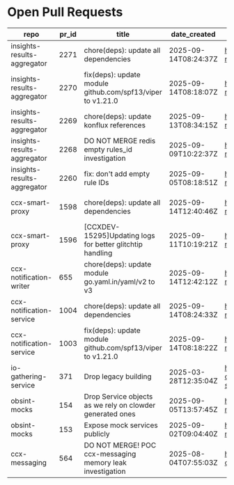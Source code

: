 # Open Pull Requests
repo | pr_id | title | date_created | url | author | ci_status
---|---|---|---|---|---|---
insights-results-aggregator | 2271 | chore(deps): update all dependencies | 2025-09-14T08:24:37Z | https://github.com/RedHatInsights/insights-results-aggregator/pull/2271 | app/red-hat-konflux | failed
insights-results-aggregator | 2270 | fix(deps): update module github.com/spf13/viper to v1.21.0 | 2025-09-14T08:18:07Z | https://github.com/RedHatInsights/insights-results-aggregator/pull/2270 | app/red-hat-konflux | failed
insights-results-aggregator | 2269 | chore(deps): update konflux references | 2025-09-13T08:34:15Z | https://github.com/RedHatInsights/insights-results-aggregator/pull/2269 | app/red-hat-konflux | failed
insights-results-aggregator | 2268 | DO NOT MERGE redis empty rules_id investigation | 2025-09-09T10:22:37Z | https://github.com/RedHatInsights/insights-results-aggregator/pull/2268 | Jakub007d | failed
insights-results-aggregator | 2260 | fix: don't add empty rule IDs | 2025-09-05T08:18:51Z | https://github.com/RedHatInsights/insights-results-aggregator/pull/2260 | juandspy | ok
ccx-smart-proxy | 1598 | chore(deps): update all dependencies | 2025-09-14T12:40:46Z | https://github.com/RedHatInsights/insights-results-smart-proxy/pull/1598 | app/red-hat-konflux | failed
ccx-smart-proxy | 1596 | [CCXDEV-15295]Updating logs for better glitchtip handling | 2025-09-11T10:19:21Z | https://github.com/RedHatInsights/insights-results-smart-proxy/pull/1596 | Jakub007d | failed
ccx-notification-writer | 655 | chore(deps): update module go.yaml.in/yaml/v2 to v3 | 2025-09-14T12:42:12Z | https://github.com/RedHatInsights/ccx-notification-writer/pull/655 | app/red-hat-konflux | failed
ccx-notification-service | 1004 | chore(deps): update all dependencies | 2025-09-14T08:24:33Z | https://github.com/RedHatInsights/ccx-notification-service/pull/1004 | app/red-hat-konflux | failed
ccx-notification-service | 1003 | fix(deps): update module github.com/spf13/viper to v1.21.0 | 2025-09-14T08:18:22Z | https://github.com/RedHatInsights/ccx-notification-service/pull/1003 | app/red-hat-konflux | failed
io-gathering-service | 371 | Drop legacy building | 2025-03-28T12:35:04Z | https://github.com/RedHatInsights/insights-operator-gathering-conditions-service/pull/371 | ikerreyes | failed
obsint-mocks | 154 | Drop Service objects as we rely on clowder generated ones | 2025-09-05T13:57:45Z | https://github.com/RedHatInsights/obsint-mocks/pull/154 | ikerreyes | ok
obsint-mocks | 153 | Expose mock services publicly | 2025-09-02T09:04:40Z | https://github.com/RedHatInsights/obsint-mocks/pull/153 | ikerreyes | ok
ccx-messaging | 564 | DO NOT MERGE! POC ccx-messaging memory leak investigation | 2025-08-04T07:55:03Z | https://github.com/RedHatInsights/insights-ccx-messaging/pull/564 | Jakub007d | failed

